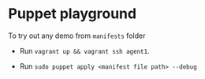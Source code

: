 Puppet playground
========================

To try out any demo from `manifests` folder

- Run `vagrant up && vagrant ssh agent1`.

- Run `sudo puppet apply <manifest file path> --debug`

